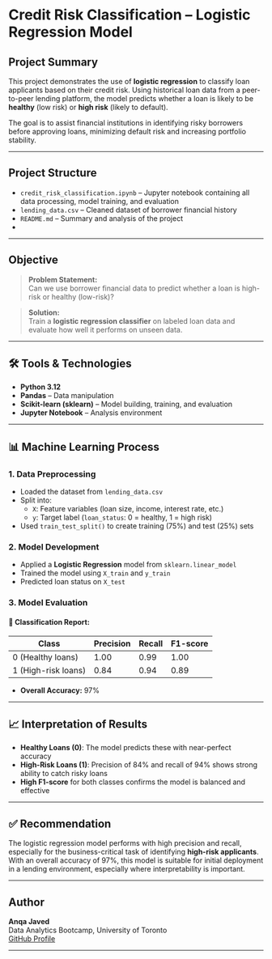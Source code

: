 # Credit Risk Classification – Logistic Regression Model

##  Project Summary

This project demonstrates the use of **logistic regression** to classify loan applicants based on their credit risk. Using historical loan data from a peer-to-peer lending platform, the model predicts whether a loan is likely to be **healthy** (low risk) or **high risk** (likely to default).

The goal is to assist financial institutions in identifying risky borrowers before approving loans, minimizing default risk and increasing portfolio stability.

---
## Project Structure

- `credit_risk_classification.ipynb` – Jupyter notebook containing all data processing, model training, and evaluation
- `lending_data.csv` – Cleaned dataset of borrower financial history
- `README.md` – Summary and analysis of the project
- 
---

## Objective

> **Problem Statement:**  
Can we use borrower financial data to predict whether a loan is high-risk or healthy (low-risk)?

> **Solution:**  
Train a **logistic regression classifier** on labeled loan data and evaluate how well it performs on unseen data.

---

## 🛠️ Tools & Technologies

- **Python 3.12**
- **Pandas** – Data manipulation
- **Scikit-learn (sklearn)** – Model building, training, and evaluation
- **Jupyter Notebook** – Analysis environment

---

## 📊 Machine Learning Process

### 1. Data Preprocessing
- Loaded the dataset from `lending_data.csv`
- Split into:
  - `X`: Feature variables (loan size, income, interest rate, etc.)
  - `y`: Target label (`loan_status`: 0 = healthy, 1 = high risk)
- Used `train_test_split()` to create training (75%) and test (25%) sets

### 2. Model Development
- Applied a **Logistic Regression** model from `sklearn.linear_model`
- Trained the model using `X_train` and `y_train`
- Predicted loan status on `X_test`

### 3. Model Evaluation

#### 🔹 Classification Report:

| Class               | Precision | Recall | F1-score |
|---------------------|-----------|--------|----------|
| 0 (Healthy loans)   | 1.00      | 0.99   | 1.00     |
| 1 (High-risk loans) | 0.84      | 0.94   | 0.89     |

- **Overall Accuracy:** 97%

---

## 📈 Interpretation of Results

- **Healthy Loans (0)**: The model predicts these with near-perfect accuracy
- **High-Risk Loans (1)**: Precision of 84% and recall of 94% shows strong ability to catch risky loans
- **High F1-score** for both classes confirms the model is balanced and effective

---

## ✅ Recommendation

The logistic regression model performs with high precision and recall, especially for the business-critical task of identifying **high-risk applicants**. With an overall accuracy of 97%, this model is suitable for initial deployment in a lending environment, especially where interpretability is important.

---

##  Author

**Anqa Javed**  
Data Analytics Bootcamp, University of Toronto  
[GitHub Profile](https://github.com/AnqaJaved)

---
